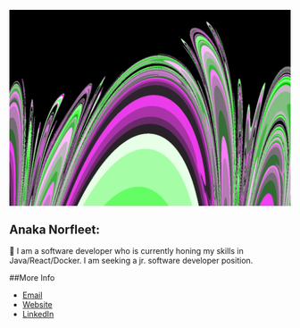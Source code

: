 [<img src="Mando6.png" 
align="center" width="1200" height="auto">][2]

## Anaka Norfleet:

🌌
I am a software developer who is currently honing my skills in Java/React/Docker. I am seeking a jr. software developer position.

##More Info

- [Email][2]
- [Website][3]
- [LinkedIn][1]

[1]: https://linkedin.com/in/fleetster22
[2]: mailto:anakanorfleet@gmail.com
[3]: https://confluencebusinessolutions.com
